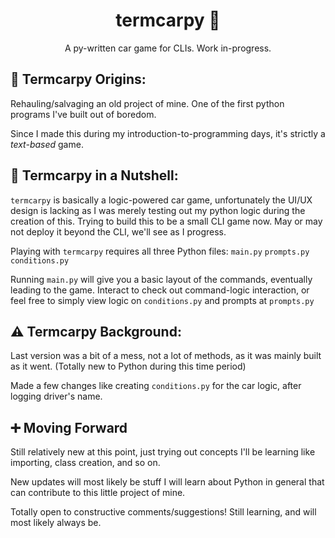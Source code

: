 <h1 align="center">termcarpy 🐍</h1>
<p align="center">A py-written car game for CLIs. Work in-progress.</p>

## 🐣 Termcarpy Origins:

Rehauling/salvaging an old project of mine. One of the first python programs I've built out of boredom.

Since I made this during my introduction-to-programming days, it's strictly a *text-based* game. 

## 📝 Termcarpy in a Nutshell:
`termcarpy` is basically a logic-powered car game, unfortunately the UI/UX design is lacking as I was merely testing out my python logic during the creation of this. Trying to build this to be a small CLI game now. May or may not deploy it beyond the CLI, we'll see as I progress.

Playing with `termcarpy` requires all three Python files: 
`main.py` `prompts.py` `conditions.py`

Running `main.py` will give you a basic layout of the commands, eventually leading to the game. Interact to check out command-logic interaction, or feel free to simply view logic on `conditions.py` and prompts at `prompts.py`

## ⚠ Termcarpy Background:
Last version was a bit of a mess, not a lot of methods, as it was mainly built as it went. 
(Totally new to Python during this time period) 

Made a few changes like creating `conditions.py` for the car logic, after logging driver's name.

## ➕ Moving Forward
Still relatively new at this point, just trying out concepts I'll be learning like importing, class creation, and so on.

New updates will most likely be stuff I will learn about Python in general that can contribute to this little project of mine.

Totally open to constructive comments/suggestions! Still learning, and will most likely always be.
